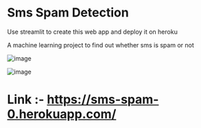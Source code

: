 # Sms Spam Detection

Use streamlit to create this web app and deploy it on heroku

A machine learning project to find out whether sms is spam or not

![image](https://user-images.githubusercontent.com/57610307/142768991-bc654420-4c9b-43fa-9e1e-727e41026900.png)

![image](https://user-images.githubusercontent.com/57610307/142769091-2fce9732-da3d-4ace-8ce4-41febd51b333.png)

# Link :- https://sms-spam-0.herokuapp.com/
